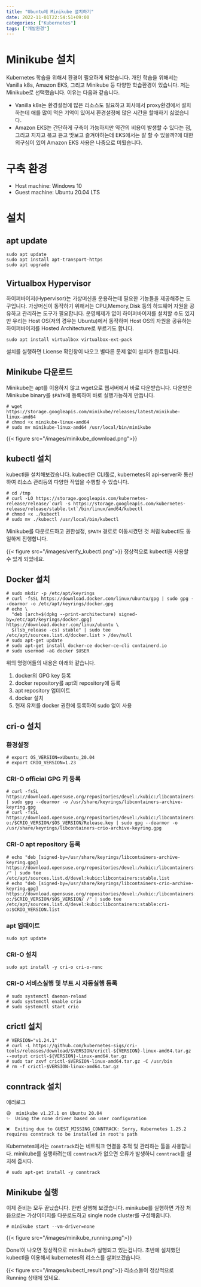 ```yaml
---
title: "Ubuntu에 Minikube 설치하기"
date: 2022-11-01T22:54:51+09:00
categories: ["Kubernetes"]
tags: ["개발환경"]
---
```


# Minikube 설치
 Kubernetes 학습을 위해서 환경이 필요하게 되었습니다. 개인 학습을 위해서는 Vanilla k8s, Amazon EKS, 그리고 Minikube 등 다양한 학습환경이 있습니다. 저는 Minikube로 선택했습니다. 이유는 다음과 같습니다.
 - Vanilla k8s는 환경설정에 많은 리소스도 필요하고 회사에서 proxy환경에서 설치하는데 애를 많이 먹은 기억이 있어서 환경설정에 많은 시간을 할애하기 싫었습니다.
 - Amazon EKS는 간단하게 구축이 가능하지만 약간의 비용이 발생할 수 있다는 점, 그리고 지지고 볶고 뜯고 맛보고 즐겨야하는데 EKS에서는 잘 할 수 있을까?에 대한 의구심이 있어 Amazon EKS 사용은 나중으로 미뤘습니다.
 
# 구축 환경
- Host machine: Windows 10
- Guest machine: Ubuntu 20.04 LTS

# 설치
## apt update
```
sudo apt update
sudo apt install apt-transport-https
sudo apt upgrade
```
## Virtualbox Hypervisor
하이퍼바이저(Hypervisor)는 가상머신을 운용하는데 필요한 기능들을 제공해주는 도구입니다. 가상머신이 동작하기 위해서는 CPU,Memory,Disk 등의 하드웨어 자원을 공유하고 관리하는 도구가 필요합니다. 운영체제가 없이 하이퍼바이저를 설치할 수도 있지만 우리는 Host OS(저의 경우는 Ubuntu)에서 동작하며 Host OS의 자원을 공유하는 하이퍼바이저를 Hosted Architecture로 부르기도 합니다.
```
sudo apt install virtualbox virtualbox-ext-pack
```

설치를 실행하면 License 확인창이 나오고 별다른 문제 없이 설치가 완료됩니다.

## Minikube 다운로드
Minikube는 apt를 이용하지 않고 wget으로 웹서버에서 바로 다운받습니다. 다운받은 Minikube binary를 `$PATH`에 등록하여 바로 실행가능하게 만듭니다.
```
# wget https://storage.googleapis.com/minikube/releases/latest/minikube-linux-amd64
# chmod +x minikube-linux-amd64
# sudo mv minikube-linux-amd64 /usr/local/bin/minikube
```
{{< figure src="/images/minikube_download.png">}}

## kubectl 설치
kubectl을 설치해보겠습니다. kubectl은 CLI툴로, kubernetes의 api-server와 통신하여 리소스 관리등의 다양한 작업을 수행할 수 있습니다.
```
# cd /tmp
# curl -LO https://storage.googleapis.com/kubernetes-release/release/`curl -s https://storage.googleapis.com/kubernetes-release/release/stable.txt`/bin/linux/amd64/kubectl
# chmod +x ./kubectl
# sudo mv ./kubectl /usr/local/bin/kubectl
```
Minikube를 다운로드하고 권한설정, `$PATH` 경로로 이동시켰던 것 처럼 kubectl도 동일하게 진행합니다.

{{< figure src="/images/verify_kubectl.png">}}
정상적으로 kubectl을 사용할 수 있게 되었네요. 

## Docker 설치

```
# sudo mkdir -p /etc/apt/keyrings
# curl -fsSL https://download.docker.com/linux/ubuntu/gpg | sudo gpg --dearmor -o /etc/apt/keyrings/docker.gpg
# echo \
  "deb [arch=$(dpkg --print-architecture) signed-by=/etc/apt/keyrings/docker.gpg] https://download.docker.com/linux/ubuntu \
  $(lsb_release -cs) stable" | sudo tee /etc/apt/sources.list.d/docker.list > /dev/null
# sudo apt-get update
# sudo apt-get install docker-ce docker-ce-cli containerd.io
# sudo usermod -aG docker $USER
```
위의 명령어들의 내용은 아래와 같습니다.
1. docker의 GPG key 등록
2. docker repository를 apt의 repository에 등록
3. apt repository 업데이트
4. docker 설치
5. 현재 유저를 docker 권한에 등록하여 sudo 없이 사용

## cri-o 설치
### 환경설정
```
# export OS_VERSION=xUbuntu_20.04
# export CRIO_VERSION=1.23
```
### CRI-O official GPG 키 등록
```
# curl -fsSL https://download.opensuse.org/repositories/devel:/kubic:/libcontainers:/stable/$OS_VERSION/Release.key | sudo gpg --dearmor -o /usr/share/keyrings/libcontainers-archive-keyring.gpg
# curl -fsSL https://download.opensuse.org/repositories/devel:/kubic:/libcontainers:/stable:/cri-o:/$CRIO_VERSION/$OS_VERSION/Release.key | sudo gpg --dearmor -o /usr/share/keyrings/libcontainers-crio-archive-keyring.gpg
```
### CRI-O apt repository 등록
```
# echo "deb [signed-by=/usr/share/keyrings/libcontainers-archive-keyring.gpg] https://download.opensuse.org/repositories/devel:/kubic:/libcontainers:/stable/$OS_VERSION/ /" | sudo tee /etc/apt/sources.list.d/devel:kubic:libcontainers:stable.list
# echo "deb [signed-by=/usr/share/keyrings/libcontainers-crio-archive-keyring.gpg] https://download.opensuse.org/repositories/devel:/kubic:/libcontainers:/stable:/cri-o:/$CRIO_VERSION/$OS_VERSION/ /" | sudo tee /etc/apt/sources.list.d/devel:kubic:libcontainers:stable:cri-o:$CRIO_VERSION.list
```
### apt 업데이트
```
sudo apt update
```
### CRI-O 설치
```
sudo apt install -y cri-o cri-o-runc
```
### CRI-O 서비스실행 및 부트 시 자동실행 등록
```
# sudo systemctl daemon-reload
# sudo systemctl enable crio
# sudo systemctl start crio
```

## crictl 설치

```
# VERSION="v1.24.1"
# curl -L https://github.com/kubernetes-sigs/cri-tools/releases/download/$VERSION/crictl-${VERSION}-linux-amd64.tar.gz --output crictl-${VERSION}-linux-amd64.tar.gz
# sudo tar zxvf crictl-$VERSION-linux-amd64.tar.gz -C /usr/bin
# rm -f crictl-$VERSION-linux-amd64.tar.gz
```

## conntrack 설치
에러로그
```
😄  minikube v1.27.1 on Ubuntu 20.04
✨  Using the none driver based on user configuration

❌  Exiting due to GUEST_MISSING_CONNTRACK: Sorry, Kubernetes 1.25.2 requires conntrack to be installed in root's path
```

Kubernetes에서는 `conntrack`라는 네트워크 연결을 추적 및 관리하는 툴을 사용합니다. minikube를 실행하려는데 `conntrack`가 없으면 오류가 발생하니 `conntrack`를 설치해 줍시다.
```
# sudo apt-get install -y conntrack
```

## Minikube 실행
이제 준비는 모두 끝났습니다. 한번 실행해 보겠습니다. minikube를 실행하면 가장 처음으로는 가상이미지를 다운로드하고 single node cluster를 구성해줍니다.

```
# minikube start --vm-driver=none
```
{{< figure src="/images/minikube_running.png">}}

Done!이 나오면 정상적으로 minikube가 실행되고 있는겁니다. 초반에 설치했던 kubectl을 이용해서 kubernetes의 리소스를 살펴보겠습니다.

{{< figure src="/images/kubectl_result.png">}}
리소스들이 정상적으로 Running 상태에 있네요.
